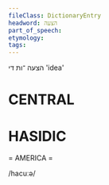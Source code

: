 ```yaml
---
fileClass: DictionaryEntry
headword: הצעה
part_of_speech: 
etymology: 
tags: 
---
```

הצעה
־ות
די
'idea'

CENTRAL
========

HASIDIC
=======
= AMERICA = 

/hacuːə/